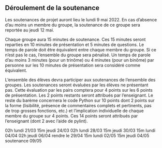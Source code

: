 ## Déroulement de la soutenance

Les soutenances de projet auront lieu le lundi 9 mai 2022. En cas d’absence d’au moins un membre du groupe, la soutenance de ce groupe sera reportée au jeudi 12 mai.

Chaque groupe aura 15 minutes de soutenance. Ces 15 minutes seront reparties en 10 minutes de présentation et 5 minutes de questions. 
Le temps de parole doit être équivalent entre chaque membre du groupe. Si ce n’est pas le cas, l’ensemble du groupe sera pénalisé. Un temps de parole d’au moins 3 minutes (pour un trinôme) ou 4 minutes (pour un binôme) par personne sur les 10 minutes de présentation sera considéré comme équivalent.

L’ensemble des élèves devra participer aux soutenances de l’ensemble des groupes. Les soutenances seront évaluées par les élèves ne présentant pas. Cette évaluation par les pairs comptera pour 4 points sur les 6 points de présentation. Les 2 points restants seront attribués par l’enseignant.
Le reste du barème concernera le code Python sur 10 points dont 2 points sur la forme (lisibilité, présence de
commentaires complets et pertinents, pas de trop grosses fonctions, etc.) et l’implication individuelle de chaque
membre du groupe sur 4 points. Ces 14 points seront attribués par l’enseignant (dont 2 avec l’aide de pylint).

02h lundi 21/03
15m jeudi 24/03
02h lundi 28/03
15m jeudi 30/03
15m lundi 04/04
02h jeudi 06/04
rendre le 29/04
15m lundi 02/05
15m jeudi 04/05
soutenance 09/05
